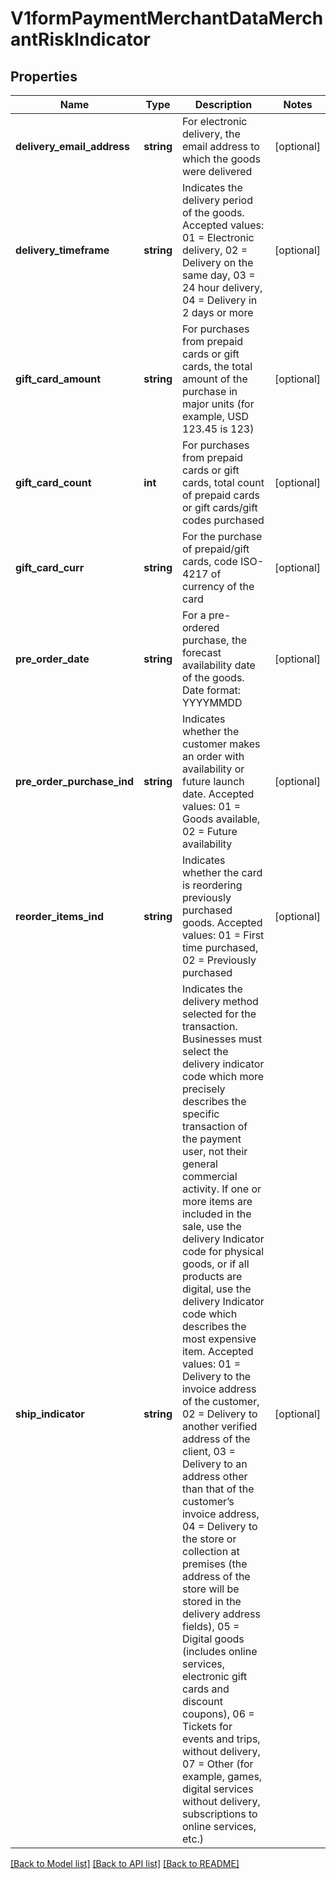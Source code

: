 # V1formPaymentMerchantDataMerchantRiskIndicator

## Properties
Name | Type | Description | Notes
------------ | ------------- | ------------- | -------------
**delivery_email_address** | **string** | For electronic delivery, the email address to which the goods were delivered | [optional] 
**delivery_timeframe** | **string** | Indicates the delivery period of the goods. Accepted values: 01 &#x3D; Electronic delivery, 02 &#x3D; Delivery on the same day, 03 &#x3D; 24 hour delivery, 04 &#x3D; Delivery in 2 days or more | [optional] 
**gift_card_amount** | **string** | For purchases from prepaid cards or gift cards, the total amount of the purchase in major units (for example, USD 123.45 is 123) | [optional] 
**gift_card_count** | **int** | For purchases from prepaid cards or gift cards, total count of prepaid cards or gift cards/gift codes purchased | [optional] 
**gift_card_curr** | **string** | For the purchase of prepaid/gift cards, code ISO-4217 of currency of the card | [optional] 
**pre_order_date** | **string** | For a pre-ordered purchase, the forecast availability date of the goods. Date format: YYYYMMDD | [optional] 
**pre_order_purchase_ind** | **string** | Indicates whether the customer makes an order with availability or future launch date. Accepted values: 01 &#x3D; Goods available, 02 &#x3D; Future availability | [optional] 
**reorder_items_ind** | **string** | Indicates whether the card is reordering previously purchased goods. Accepted values: 01 &#x3D; First time purchased, 02 &#x3D; Previously purchased | [optional] 
**ship_indicator** | **string** | Indicates the delivery method selected for the transaction. Businesses must select the delivery indicator code which more precisely describes the specific transaction of the payment user, not their general commercial activity. If one or more items are included in the sale, use the delivery Indicator code for physical goods, or if all products are digital, use the delivery Indicator code which describes the most expensive item. Accepted values: 01 &#x3D; Delivery to the invoice address of the customer, 02 &#x3D; Delivery to another verified address of the client, 03 &#x3D; Delivery to an address other than that of the customer’s invoice address, 04 &#x3D; Delivery to the store or collection at premises (the address of the store will be stored in the delivery address fields), 05 &#x3D; Digital goods (includes online services, electronic gift cards and discount coupons), 06 &#x3D; Tickets for events and trips, without delivery, 07 &#x3D; Other (for example, games, digital services without delivery, subscriptions to online services, etc.) | [optional] 

[[Back to Model list]](../../README.md#documentation-for-models) [[Back to API list]](../../README.md#documentation-for-api-endpoints) [[Back to README]](../../README.md)

